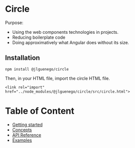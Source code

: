 Circle
======

Purpose: 
- Using the web components technologies in projects.
- Reducing boilerplate code
- Doing approximatively what Angular does without its size.

Installation
------------
```
npm install @jlguenego/circle
```

Then, in your HTML file, import the circle HTML file.
```
<link rel="import" href="../node_modules/@jlguenego/circle/src/circle.html">
```


Table of Content
================

- [Getting started](./doc/GettingStarted.md)
- [Concepts](./doc/Concepts.md)
- [API Reference](./doc/APIReference.md)
- [Examples](./doc/Examples.md)




